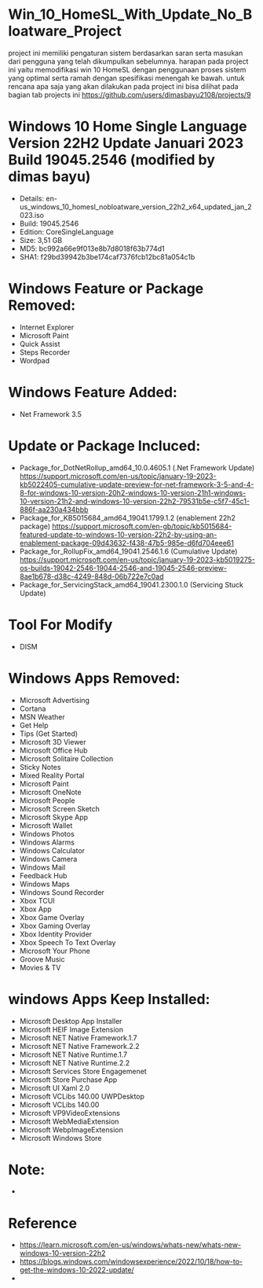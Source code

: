 # Win_10_HomeSL_With_Update_No_Bloatware_Project

project ini memiliki pengaturan sistem berdasarkan saran serta masukan dari pengguna yang telah dikumpulkan sebelumnya. harapan pada project ini yaitu memodifikasi win 10 HomeSL dengan penggunaan proses sistem yang optimal serta ramah dengan spesifikasi menengah ke bawah. untuk rencana apa saja yang akan dilakukan pada project ini bisa dilihat pada bagian tab projects ini
https://github.com/users/dimasbayu2108/projects/9


# Windows 10 Home Single Language Version 22H2 Update Januari 2023 Build 19045.2546 (modified by dimas bayu)

- Details: en-us_windows_10_homesl_nobloatware_version_22h2_x64_updated_jan_2023.iso
- Build: 19045.2546
- Edition: CoreSingleLanguage
- Size: 3,51 GB
- MD5: bc992a66e9f013e8b7d8018f63b774d1
- SHA1: f29bd39942b3be174caf7376fcb12bc81a054c1b

# Windows Feature or Package Removed:
- Internet Explorer
- Microsoft Paint
- Quick Assist
- Steps Recorder
- Wordpad

# Windows Feature Added:
- Net Framework 3.5

# Update or Package Incluced:
- Package_for_DotNetRollup_amd64_10.0.4605.1 (.Net Framework Update) https://support.microsoft.com/en-us/topic/january-19-2023-kb5022405-cumulative-update-preview-for-net-framework-3-5-and-4-8-for-windows-10-version-20h2-windows-10-version-21h1-windows-10-version-21h2-and-windows-10-version-22h2-79531b5e-c5f7-45c1-886f-aa230a434bbb
- Package_for_KB5015684_amd64_19041.1799.1.2 (enablement 22h2 package) https://support.microsoft.com/en-gb/topic/kb5015684-featured-update-to-windows-10-version-22h2-by-using-an-enablement-package-09d43632-f438-47b5-985e-d6fd704eee61
- Package_for_RollupFix_amd64_19041.2546.1.6 (Cumulative Update) https://support.microsoft.com/en-us/topic/january-19-2023-kb5019275-os-builds-19042-2546-19044-2546-and-19045-2546-preview-8ae1b678-d38c-4249-848d-06b722e7c0ad
- Package_for_ServicingStack_amd64_19041.2300.1.0 (Servicing Stuck Update) 

# Tool For Modify
- DISM

# Windows Apps Removed:
- Microsoft Advertising
- Cortana
- MSN Weather
- Get Help
- Tips (Get Started)
- Microsoft 3D Viewer
- Microsoft Office Hub
- Microsoft Solitaire Collection
- Sticky Notes
- Mixed Reality Portal
- Microsoft Paint
- Microsoft OneNote
- Microsoft People
- Microsoft Screen Sketch
- Microsoft Skype App
- Microsoft Wallet
- Windows Photos
- Windows Alarms
- Windows Calculator
- Windows Camera
- Windows Mail
- Feedback Hub
- Windows Maps
- Windows Sound Recorder
- Xbox TCUI
- Xbox App
- Xbox Game Overlay
- Xbox Gaming Overlay
- Xbox Identity Provider
- Xbox Speech To Text Overlay
- Microsoft Your Phone
- Groove Music
- Movies & TV 

# windows Apps Keep Installed:
- Microsoft Desktop App Installer
- Microsoft HEIF Image Extension
- Microsoft NET Native Framework.1.7
- Microsoft NET Native Framework.2.2
- Microsoft NET Native Runtime.1.7
- Microsoft NET Native Runtime.2.2
- Microsoft Services Store Engagemenet
- Microsoft Store Purchase App
- Microsoft UI Xaml 2.0
- Microsoft VCLibs 140.00 UWPDesktop
- Microsoft VCLibs 140.00
- Microsoft VP9VideoExtensions
- Microsoft WebMediaExtension
- Microsoft WebpImageExtension
- Microsoft Windows Store

# Note:
- 

# Reference
- https://learn.microsoft.com/en-us/windows/whats-new/whats-new-windows-10-version-22h2
- https://blogs.windows.com/windowsexperience/2022/10/18/how-to-get-the-windows-10-2022-update/
- 
